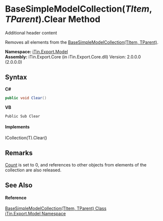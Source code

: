 # BaseSimpleModelCollection(*TItem*, *TParent*).Clear Method 
Additional header content 

Removes all elements from the <a href="T_iTin_Export_Model_BaseSimpleModelCollection_2">BaseSimpleModelCollection(TItem, TParent)</a>.

**Namespace:**&nbsp;<a href="N_iTin_Export_Model">iTin.Export.Model</a><br />**Assembly:**&nbsp;iTin.Export.Core (in iTin.Export.Core.dll) Version: 2.0.0.0 (2.0.0.0)

## Syntax

**C#**<br />
``` C#
public void Clear()
```

**VB**<br />
``` VB
Public Sub Clear
```


#### Implements
ICollection(T).Clear()<br />

## Remarks
<a href="P_iTin_Export_Model_BaseSimpleModelCollection_2_Count">Count</a> is set to 0, and references to other objects from elements of the collection are also released.

## See Also


#### Reference
<a href="T_iTin_Export_Model_BaseSimpleModelCollection_2">BaseSimpleModelCollection(TItem, TParent) Class</a><br /><a href="N_iTin_Export_Model">iTin.Export.Model Namespace</a><br />